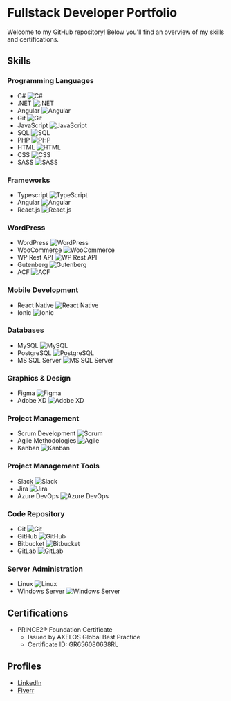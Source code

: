# Fullstack Developer Portfolio

Welcome to my GitHub repository! Below you'll find an overview of my skills and certifications.

## Skills

### Programming Languages

- C# ![C#](https://img.shields.io/badge/C%23-239120?style=for-the-badge&logo=csharp&logoColor=white)
- .NET ![.NET](https://img.shields.io/badge/.NET-512BD4?style=for-the-badge&logo=.net&logoColor=white)
- Angular ![Angular](https://img.shields.io/badge/Angular-DD0031?style=for-the-badge&logo=angular&logoColor=white)
- Git ![Git](https://img.shields.io/badge/Git-F05032?style=for-the-badge&logo=git&logoColor=white)
- JavaScript ![JavaScript](https://img.shields.io/badge/JavaScript-F7DF1E?style=for-the-badge&logo=javascript&logoColor=black)
- SQL ![SQL](https://img.shields.io/badge/SQL-4479A1?style=for-the-badge&logo=postgresql&logoColor=white)
- PHP ![PHP](https://img.shields.io/badge/PHP-777BB4?style=for-the-badge&logo=php&logoColor=white)
- HTML ![HTML](https://img.shields.io/badge/HTML5-E34F26?style=for-the-badge&logo=html5&logoColor=white)
- CSS ![CSS](https://img.shields.io/badge/CSS3-1572B6?style=for-the-badge&logo=css3&logoColor=white)
- SASS ![SASS](https://img.shields.io/badge/SASS-CC6699?style=for-the-badge&logo=sass&logoColor=white)

### Frameworks

- Typescript ![TypeScript](https://img.shields.io/badge/TypeScript-3178C6?style=for-the-badge&logo=typescript&logoColor=white)
- Angular ![Angular](https://img.shields.io/badge/Angular-DD0031?style=for-the-badge&logo=angular&logoColor=white)
- React.js ![React.js](https://img.shields.io/badge/React-61DAFB?style=for-the-badge&logo=react&logoColor=white)

### WordPress

- WordPress ![WordPress](https://img.shields.io/badge/WordPress-21759B?style=for-the-badge&logo=wordpress&logoColor=white)
- WooCommerce ![WooCommerce](https://img.shields.io/badge/WooCommerce-96588A?style=for-the-badge&logo=woocommerce&logoColor=white)
- WP Rest API ![WP Rest API](https://img.shields.io/badge/WP_Rest_API-0073AA?style=for-the-badge&logo=wordpress&logoColor=white)
- Gutenberg ![Gutenberg](https://img.shields.io/badge/Gutenberg-000000?style=for-the-badge&logo=wordpress&logoColor=white)
- ACF ![ACF](https://img.shields.io/badge/ACF-005082?style=for-the-badge&logo=acf&logoColor=white)

### Mobile Development

- React Native ![React Native](https://img.shields.io/badge/React_Native-61DAFB?style=for-the-badge&logo=react&logoColor=white)
- Ionic ![Ionic](https://img.shields.io/badge/Ionic-3880FF?style=for-the-badge&logo=ionic&logoColor=white)

### Databases

- MySQL ![MySQL](https://img.shields.io/badge/MySQL-4479A1?style=for-the-badge&logo=mysql&logoColor=white)
- PostgreSQL ![PostgreSQL](https://img.shields.io/badge/PostgreSQL-336791?style=for-the-badge&logo=postgresql&logoColor=white)
- MS SQL Server ![MS SQL Server](https://img.shields.io/badge/MS_SQL_Server-CC2927?style=for-the-badge&logo=microsoftsqlserver&logoColor=white)

### Graphics & Design

- Figma ![Figma](https://img.shields.io/badge/Figma-F24E1E?style=for-the-badge&logo=figma&logoColor=white)
- Adobe XD ![Adobe XD](https://img.shields.io/badge/Adobe_XD-FF61F6?style=for-the-badge&logo=adobexd&logoColor=white)

### Project Management

- Scrum Development ![Scrum](https://img.shields.io/badge/Scrum-6DB33F?style=for-the-badge&logo=scrum&logoColor=white)
- Agile Methodologies ![Agile](https://img.shields.io/badge/Agile-009FDA?style=for-the-badge&logo=agile&logoColor=white)
- Kanban ![Kanban](https://img.shields.io/badge/Kanban-009FDA?style=for-the-badge&logo=kanban&logoColor=white)

### Project Management Tools

- Slack ![Slack](https://img.shields.io/badge/Slack-4A154B?style=for-the-badge&logo=slack&logoColor=white)
- Jira ![Jira](https://img.shields.io/badge/Jira-0052CC?style=for-the-badge&logo=jira&logoColor=white)
- Azure DevOps ![Azure DevOps](https://img.shields.io/badge/Azure_DevOps-0078D7?style=for-the-badge&logo=azuredevops&logoColor=white)

### Code Repository

- Git ![Git](https://img.shields.io/badge/Git-F05032?style=for-the-badge&logo=git&logoColor=white)
- GitHub ![GitHub](https://img.shields.io/badge/GitHub-181717?style=for-the-badge&logo=github&logoColor=white)
- Bitbucket ![Bitbucket](https://img.shields.io/badge/Bitbucket-0052CC?style=for-the-badge&logo=bitbucket&logoColor=white)
- GitLab ![GitLab](https://img.shields.io/badge/GitLab-FCA121?style=for-the-badge&logo=gitlab&logoColor=white)

### Server Administration

- Linux ![Linux](https://img.shields.io/badge/Linux-FCC624?style=for-the-badge&logo=linux&logoColor=black)
- Windows Server ![Windows Server](https://img.shields.io/badge/Windows_Server-0078D6?style=for-the-badge&logo=windows&logoColor=white)

## Certifications

- PRINCE2® Foundation Certificate
  - Issued by AXELOS Global Best Practice
  - Certificate ID: GR656080638RL

## Profiles

- [LinkedIn](https://www.linkedin.com/in/robertluczynski)
- [Fiverr](https://www.fiverr.com/robertluczynski)

